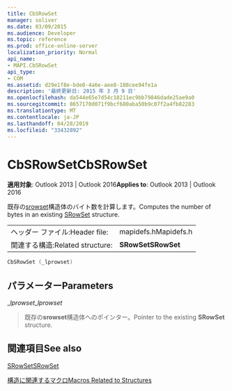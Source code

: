 ```yaml
---
title: CbSRowSet
manager: soliver
ms.date: 03/09/2015
ms.audience: Developer
ms.topic: reference
ms.prod: office-online-server
localization_priority: Normal
api_name:
- MAPI.CbSRowSet
api_type:
- COM
ms.assetid: d29e1f8e-bde8-4a6e-aee8-188cee94fe1a
description: '最終更新日: 2015 年 3 月 9 日'
ms.openlocfilehash: da544e65e7d54c18211ec9bb79846dade25ae9a0
ms.sourcegitcommit: 8657170d071f9bcf680aba50b9c07f2a4fb82283
ms.translationtype: MT
ms.contentlocale: ja-JP
ms.lasthandoff: 04/28/2019
ms.locfileid: "33432892"
---
```

# <a name="cbsrowset"></a><span data-ttu-id="e2a97-103">CbSRowSet</span><span class="sxs-lookup"><span data-stu-id="e2a97-103">CbSRowSet</span></span>

  
  
<span data-ttu-id="e2a97-104">**適用対象**: Outlook 2013 | Outlook 2016</span><span class="sxs-lookup"><span data-stu-id="e2a97-104">**Applies to**: Outlook 2013 | Outlook 2016</span></span> 
  
<span data-ttu-id="e2a97-105">既存の[srowset](srowset.md)構造体のバイト数を計算します。</span><span class="sxs-lookup"><span data-stu-id="e2a97-105">Computes the number of bytes in an existing [SRowSet](srowset.md) structure.</span></span> 
  
|||
|:-----|:-----|
|<span data-ttu-id="e2a97-106">ヘッダー ファイル:</span><span class="sxs-lookup"><span data-stu-id="e2a97-106">Header file:</span></span>  <br/> |<span data-ttu-id="e2a97-107">mapidefs.h</span><span class="sxs-lookup"><span data-stu-id="e2a97-107">Mapidefs.h</span></span>  <br/> |
|<span data-ttu-id="e2a97-108">関連する構造:</span><span class="sxs-lookup"><span data-stu-id="e2a97-108">Related structure:</span></span>  <br/> |<span data-ttu-id="e2a97-109">**SRowSet**</span><span class="sxs-lookup"><span data-stu-id="e2a97-109">**SRowSet**</span></span> <br/> |
   
```cpp
CbSRowSet (_lprowset)
```

## <a name="parameters"></a><span data-ttu-id="e2a97-110">パラメーター</span><span class="sxs-lookup"><span data-stu-id="e2a97-110">Parameters</span></span>

 <span data-ttu-id="e2a97-111">__lprowset_</span><span class="sxs-lookup"><span data-stu-id="e2a97-111">__lprowset_</span></span>
  
> <span data-ttu-id="e2a97-112">既存の**srowset**構造体へのポインター。</span><span class="sxs-lookup"><span data-stu-id="e2a97-112">Pointer to the existing **SRowSet** structure.</span></span> 
    
## <a name="see-also"></a><span data-ttu-id="e2a97-113">関連項目</span><span class="sxs-lookup"><span data-stu-id="e2a97-113">See also</span></span>



[<span data-ttu-id="e2a97-114">SRowSet</span><span class="sxs-lookup"><span data-stu-id="e2a97-114">SRowSet</span></span>](srowset.md)


[<span data-ttu-id="e2a97-115">構造に関連するマクロ</span><span class="sxs-lookup"><span data-stu-id="e2a97-115">Macros Related to Structures</span></span>](macros-related-to-structures.md)


